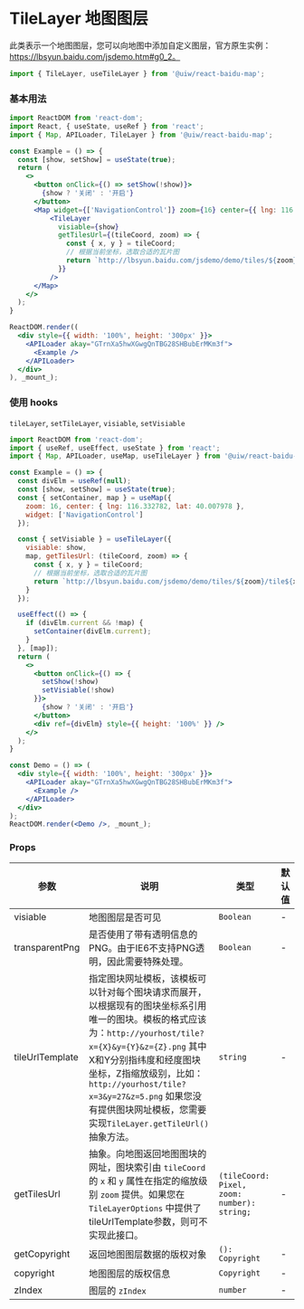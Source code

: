 TileLayer 地图图层
===

此类表示一个地图图层，您可以向地图中添加自定义图层，官方原生实例：https://lbsyun.baidu.com/jsdemo.htm#g0_2。

```jsx
import { TileLayer, useTileLayer } from '@uiw/react-baidu-map';
```

### 基本用法

<!--rehype:bgWhite=true&noScroll=true&codeSandbox=true&codePen=true-->
```jsx
import ReactDOM from 'react-dom';
import React, { useState, useRef } from 'react';
import { Map, APILoader, TileLayer } from '@uiw/react-baidu-map';

const Example = () => {
  const [show, setShow] = useState(true);
  return (
    <>
      <button onClick={() => setShow(!show)}>
        {show ? '关闭' : '开启'}
      </button>
      <Map widget={['NavigationControl']} zoom={16} center={{ lng: 116.332782, lat: 40.007978 }}>
          <TileLayer
            visiable={show}
            getTilesUrl={(tileCoord, zoom) => {
              const { x, y } = tileCoord;
              // 根据当前坐标，选取合适的瓦片图
              return `http://lbsyun.baidu.com/jsdemo/demo/tiles/${zoom}/tile${x}_${y}.png`;
            }}
          />
      </Map>
    </>
  );
}

ReactDOM.render((
  <div style={{ width: '100%', height: '300px' }}>
    <APILoader akay="GTrnXa5hwXGwgQnTBG28SHBubErMKm3f">
      <Example />
    </APILoader>
  </div>
), _mount_);
```
<!--End-->


### 使用 hooks

`tileLayer`, `setTileLayer`, `visiable`, `setVisiable`

<!--rehype:bgWhite=true&noScroll=true&codeSandbox=true&codePen=true-->
```jsx
import ReactDOM from 'react-dom';
import { useRef, useEffect, useState } from 'react';
import { Map, APILoader, useMap, useTileLayer } from '@uiw/react-baidu-map';

const Example = () => {
  const divElm = useRef(null);
  const [show, setShow] = useState(true);
  const { setContainer, map } = useMap({
    zoom: 16, center: { lng: 116.332782, lat: 40.007978 },
    widget: ['NavigationControl']
  });

  const { setVisiable } = useTileLayer({
    visiable: show,
    map, getTilesUrl: (tileCoord, zoom) => {
      const { x, y } = tileCoord;
      // 根据当前坐标，选取合适的瓦片图
      return `http://lbsyun.baidu.com/jsdemo/demo/tiles/${zoom}/tile${x}_${y}.png`;
    }
  });

  useEffect(() => {
    if (divElm.current && !map) {
      setContainer(divElm.current);
    }
  }, [map]);
  return (
    <>
      <button onClick={() => {
        setShow(!show)
        setVisiable(!show)
      }}>
        {show ? '关闭' : '开启'}
      </button>
      <div ref={divElm} style={{ height: '100%' }} />
    </>
  );
}

const Demo = () => (
  <div style={{ width: '100%', height: '300px' }}>
    <APILoader akay="GTrnXa5hwXGwgQnTBG28SHBubErMKm3f">
      <Example />
    </APILoader>
  </div>
);
ReactDOM.render(<Demo />, _mount_);
```
<!--End-->

### Props

| 参数 | 说明 | 类型 | 默认值 |
| ----- | ----- | ----- | ----- |
| visiable | 地图图层是否可见 | `Boolean` | - |
| transparentPng | 是否使用了带有透明信息的PNG。由于IE6不支持PNG透明，因此需要特殊处理。 | `Boolean` | - |
| tileUrlTemplate | 指定图块网址模板，该模板可以针对每个图块请求而展开，以根据现有的图块坐标系引用唯一的图块。模板的格式应该为：`http://yourhost/tile?x={X}&y={Y}&z={Z}.png` 其中X和Y分别指纬度和经度图块坐标，Z指缩放级别，比如： `http://yourhost/tile?x=3&y=27&z=5.png` 如果您没有提供图块网址模板，您需要实现`TileLayer.getTileUrl()` 抽象方法。 | `string` | - |
| getTilesUrl | 抽象。向地图返回地图图块的网址，图块索引由 `tileCoord` 的 `x` 和 `y` 属性在指定的缩放级别 `zoom` 提供。如果您在 `TileLayerOptions` 中提供了tileUrlTemplate参数，则可不实现此接口。| `(tileCoord: Pixel, zoom: number): string;` | - |
| getCopyright | 返回地图图层数据的版权对象 | `(): Copyright` | - |
| copyright | 地图图层的版权信息 | `Copyright` | - |
| zIndex | 图层的 `zIndex` | `number` | - |
